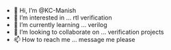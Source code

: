 - 👋 Hi, I’m @KC-Manish
- 👀 I’m interested in ... rtl verification
- 🌱 I’m currently learning ... verilog
- 💞️ I’m looking to collaborate on ... verification projects
- 📫 How to reach me ... message me please

<!---
KC-Manish/KC-Manish is a ✨ special ✨ repository because its `README.md` (this file) appears on your GitHub profile.
You can click the Preview link to take a look at your changes.
--->

